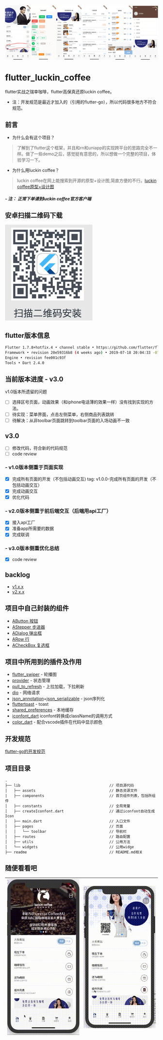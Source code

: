 <!--
 * @Author: meetqy
 * @since: 2019-08-10 16:41:08
 * @lastTime: 2019-11-04 11:39:07
 * @LastEditors: meetqy
 -->
 ![app_head](./readme/images/githead1.png)
 
# flutter_luckin_coffee

flutter实战之瑞幸咖啡，flutter高保真还原luckin coffee。

- 注：开发规范是最近才加入的（引用的flutter-go），所以代码很多地方不符合规范。

## 前言

- 为什么会有这个项目？

> 了解到了flutter这个框架，并且和rn和uniapp的实现跨平台的思路完全不一样。做了一些demo之后，感觉挺有意思的，所以想做一个完整的项目，体验学习一下。

- 为什么用luckin coffee？

> luckin coffee在网上能搜索到开源的原型+设计图,简直方便的不行。[luckin coffee原型+设计图](https://www.xiaopiu.com/square?libPop=project&libId=5c306b252d5cd56e70a1e640)

##### - 注： 正常下单请到luckin coffee官方客户端

## 安卓扫描二维码下载

![](./Android.png)

## flutter版本信息

``` bash
Flutter 1.7.8+hotfix.4 • channel stable • https://github.com/flutter/flutter.git
Framework • revision 20e59316b8 (4 weeks ago) • 2019-07-18 20:04:33 -0700
Engine • revision fee001c93f
Tools • Dart 2.4.0
```

## 当前版本进度 - v3.0

v1.0版本所遗留的问题

- [ ] 选择区号页面，动画效果（和iphone电话薄的效果一样）没有找到实现的方法。
- [ ] 待实现：菜单界面，点击左侧菜单，右侧商品列表跳转
- [ ] 待解决：从非toolbar页面跳转到toolbar页面的入场动画不一致

## v3.0

- [ ] 修改代码，符合新的代码规范
- [ ] code review

### - v1.0版本侧重于页面实现

- [x] 完成所有页面的开发（不包括动画交互) tag: v1.0.0-完成所有页面的开发（不包括动画交互）
- [x] 完成动画交互
- [x] 优化代码

### - v2.0版本侧重于前后端交互（后端用api工厂）

- [x] 接入api工厂
- [x] 准备app所需要的数据
- [x] 完成联调

### - v3.0版本侧重优化总结

- [x] code review

## backlog

- [v1.x.x](./readme/backlog/v1.x.x.md)
- [v2.x.x](./readme/backlog/v2.x.x.md)

## 项目中自己封装的组件

- [AButton 按钮](./lib/components/abutton)
- [AStepper 步进器](./lib/components/astepper)
- [ADialog 弹出框](./lib/components/adialog)
- [ARow 行](./lib/components/arow)
- [ACheckBox 复选框](./lib/components/acheckbox)

## 项目中所用到的插件及作用

- [flutter_swiper](https://github.com/best-flutter/flutter_swiper) - 轮播图
- [provider](https://github.com/rrousselGit/provider) - 状态管理
- [pull_to_refresh](https://github.com/bytedance/pull_to_refresh) - 上拉加载，下拉刷新
- [dio](https://github.com/flutterchina/dio) - 网络请求
- [json_annotation](https://github.com/dart-lang/json_serializable/tree/master/json_annotation)+[json_serializable](https://github.com/dart-lang/json_serializable) - json序列化
- [fluttertoast](https://github.com/PonnamKarthik/FlutterToast) - toast
- [shared_preferences](https://github.com/flutter/plugins/tree/master/packages/shared_preferences) - 本地缓存
- [iconfont_dart](https://github.com/meetqy/iconfont_dart) iconfont转换成className的调用方式
- [color_dart](https://github.com/meetqy/color_dart) - 配合vscode插件在代码中显示颜色

## 开发规范

[flutter-go的开发规范](https://github.com/alibaba/flutter-go/blob/master/Flutter_Go%20%E4%BB%A3%E7%A0%81%E5%BC%80%E5%8F%91%E8%A7%84%E8%8C%83.md)

## 项目目录

``` tree
.
├── lib                                         // 项目源代码
│   ├── assets                                  // 静态资源文件
|   ├── components                              // 首页组件列表，包括所组件
│   ├── constants                               // 全局常量
│   ├── createIconfont.dart                     // 通过iconfont自动生成Icon
│   ├── main.dart                               // 入口文件
│   ├── pages                                   // 页面
│   │   └── toolbar                             // 导航栏
│   ├── routes                                  // 路由配置
│   ├── utils                                   // 公用方法
│   └── widgets                                 // 公用widge
├── readme                                      // README.md相关
```
## 随便看看吧

<img src="./readme/images/1.gif" width="375"/> | <img src="./readme/images/2.gif" width="375"/>
---- | ---
